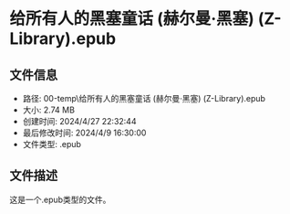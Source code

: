 ﻿# 给所有人的黑塞童话 (赫尔曼·黑塞) (Z-Library).epub

## 文件信息
- 路径: 00-temp\给所有人的黑塞童话 (赫尔曼·黑塞) (Z-Library).epub
- 大小: 2.74 MB
- 创建时间: 2024/4/27 22:32:44
- 最后修改时间: 2024/4/9 16:30:00
- 文件类型: .epub

## 文件描述
这是一个.epub类型的文件。

